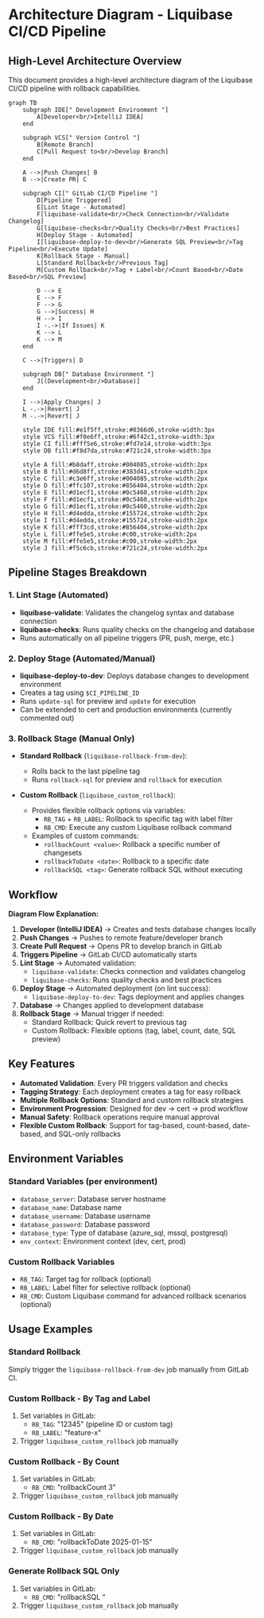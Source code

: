 # Architecture Diagram - Liquibase CI/CD Pipeline

## High-Level Architecture Overview

This document provides a high-level architecture diagram of the Liquibase CI/CD pipeline with rollback capabilities.

```mermaid
graph TB
    subgraph IDE[" Development Environment "]
        A[Developer<br/>IntelliJ IDEA]
    end
    
    subgraph VCS[" Version Control "]
        B[Remote Branch]
        C[Pull Request to<br/>Develop Branch]
    end
    
    A -->|Push Changes| B
    B -->|Create PR| C
    
    subgraph CI[" GitLab CI/CD Pipeline "]
        D[Pipeline Triggered]
        E[Lint Stage - Automated]
        F[liquibase-validate<br/>Check Connection<br/>Validate Changelog]
        G[liquibase-checks<br/>Quality Checks<br/>Best Practices]
        H[Deploy Stage - Automated]
        I[liquibase-deploy-to-dev<br/>Generate SQL Preview<br/>Tag Pipeline<br/>Execute Update]
        K[Rollback Stage - Manual]
        L[Standard Rollback<br/>Previous Tag]
        M[Custom Rollback<br/>Tag + Label<br/>Count Based<br/>Date Based<br/>SQL Preview]
        
        D --> E
        E --> F
        F --> G
        G -->|Success| H
        H --> I
        I -.->|If Issues| K
        K --> L
        K --> M
    end
    
    C -->|Triggers| D
    
    subgraph DB[" Database Environment "]
        J[(Development<br/>Database)]
    end
    
    I -->|Apply Changes| J
    L -.->|Revert| J
    M -.->|Revert| J
    
    style IDE fill:#e1f5ff,stroke:#0366d6,stroke-width:3px
    style VCS fill:#f0e6ff,stroke:#6f42c1,stroke-width:3px
    style CI fill:#fff5e6,stroke:#fd7e14,stroke-width:3px
    style DB fill:#f8d7da,stroke:#721c24,stroke-width:3px
    
    style A fill:#b8daff,stroke:#004085,stroke-width:2px
    style B fill:#d6d8ff,stroke:#383d41,stroke-width:2px
    style C fill:#c3e6ff,stroke:#004085,stroke-width:2px
    style D fill:#ffc107,stroke:#856404,stroke-width:2px
    style E fill:#d1ecf1,stroke:#0c5460,stroke-width:2px
    style F fill:#d1ecf1,stroke:#0c5460,stroke-width:2px
    style G fill:#d1ecf1,stroke:#0c5460,stroke-width:2px
    style H fill:#d4edda,stroke:#155724,stroke-width:2px
    style I fill:#d4edda,stroke:#155724,stroke-width:2px
    style K fill:#fff3cd,stroke:#856404,stroke-width:2px
    style L fill:#ffe5e5,stroke:#c00,stroke-width:2px
    style M fill:#ffe5e5,stroke:#c00,stroke-width:2px
    style J fill:#f5c6cb,stroke:#721c24,stroke-width:2px
```

## Pipeline Stages Breakdown

### 1. **Lint Stage** (Automated)
   - **liquibase-validate**: Validates the changelog syntax and database connection
   - **liquibase-checks**: Runs quality checks on the changelog and database
   - Runs automatically on all pipeline triggers (PR, push, merge, etc.)

### 2. **Deploy Stage** (Automated/Manual)
   - **liquibase-deploy-to-dev**: Deploys database changes to development environment
   - Creates a tag using `$CI_PIPELINE_ID`
   - Runs `update-sql` for preview and `update` for execution
   - Can be extended to cert and production environments (currently commented out)

### 3. **Rollback Stage** (Manual Only)
   - **Standard Rollback** (`liquibase-rollback-from-dev`):
     - Rolls back to the last pipeline tag
     - Runs `rollback-sql` for preview and `rollback` for execution
   
   - **Custom Rollback** (`liquibase_custom_rollback`):
     - Provides flexible rollback options via variables:
       - `RB_TAG` + `RB_LABEL`: Rollback to specific tag with label filter
       - `RB_CMD`: Execute any custom Liquibase rollback command
     - Examples of custom commands:
       - `rollbackCount <value>`: Rollback a specific number of changesets
       - `rollbackToDate <date>`: Rollback to a specific date
       - `rollbackSQL <tag>`: Generate rollback SQL without executing

## Workflow

**Diagram Flow Explanation:**

1. **Developer (IntelliJ IDEA)** → Creates and tests database changes locally
2. **Push Changes** → Pushes to remote feature/developer branch
3. **Create Pull Request** → Opens PR to develop branch in GitLab
4. **Triggers Pipeline** → GitLab CI/CD automatically starts
5. **Lint Stage** → Automated validation:
   - `liquibase-validate`: Checks connection and validates changelog
   - `liquibase-checks`: Runs quality checks and best practices
6. **Deploy Stage** → Automated deployment (on lint success):
   - `liquibase-deploy-to-dev`: Tags deployment and applies changes
7. **Database** → Changes applied to development database
8. **Rollback Stage** → Manual trigger if needed:
   - Standard Rollback: Quick revert to previous tag
   - Custom Rollback: Flexible options (tag, label, count, date, SQL preview)

## Key Features

- **Automated Validation**: Every PR triggers validation and checks
- **Tagging Strategy**: Each deployment creates a tag for easy rollback
- **Multiple Rollback Options**: Standard and custom rollback strategies
- **Environment Progression**: Designed for dev → cert → prod workflow
- **Manual Safety**: Rollback operations require manual approval
- **Flexible Custom Rollback**: Support for tag-based, count-based, date-based, and SQL-only rollbacks

## Environment Variables

### Standard Variables (per environment)
- `database_server`: Database server hostname
- `database_name`: Database name
- `database_username`: Database username
- `database_password`: Database password
- `database_type`: Type of database (azure_sql, mssql, postgresql)
- `env_context`: Environment context (dev, cert, prod)

### Custom Rollback Variables
- `RB_TAG`: Target tag for rollback (optional)
- `RB_LABEL`: Label filter for selective rollback (optional)
- `RB_CMD`: Custom Liquibase command for advanced rollback scenarios (optional)

## Usage Examples

### Standard Rollback
Simply trigger the `liquibase-rollback-from-dev` job manually from GitLab CI.

### Custom Rollback - By Tag and Label
1. Set variables in GitLab:
   - `RB_TAG`: "12345" (pipeline ID or custom tag)
   - `RB_LABEL`: "feature-x"
2. Trigger `liquibase_custom_rollback` job manually

### Custom Rollback - By Count
1. Set variables in GitLab:
   - `RB_CMD`: "rollbackCount 3"
2. Trigger `liquibase_custom_rollback` job manually

### Custom Rollback - By Date
1. Set variables in GitLab:
   - `RB_CMD`: "rollbackToDate 2025-01-15"
2. Trigger `liquibase_custom_rollback` job manually

### Generate Rollback SQL Only
1. Set variables in GitLab:
   - `RB_CMD`: "rollbackSQL <tag>"
2. Trigger `liquibase_custom_rollback` job manually